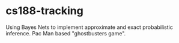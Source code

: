 cs188-tracking
==============

Using Bayes Nets to implement approximate and exact probabilistic inference. Pac Man based "ghostbusters game".
